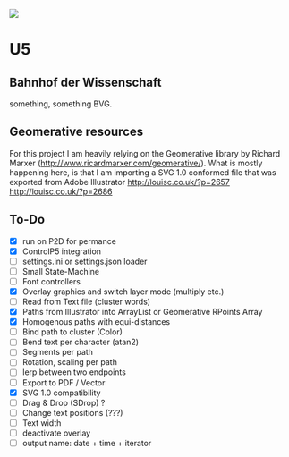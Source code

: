 [![](https://img.shields.io/badge/using-Processing-brightgreen.svg?style=flat-square&color=000000)](http://processing.org/)

# U5
## Bahnhof der Wissenschaft
something, something BVG.

## Geomerative resources
For this project I am heavily relying on the Geomerative library by Richard Marxer (http://www.ricardmarxer.com/geomerative/).
What is mostly happening here, is that I am importing a SVG 1.0 conformed file that was exported from Adobe Illustrator
http://louisc.co.uk/?p=2657
http://louisc.co.uk/?p=2686

## To-Do
- [x] run on P2D for permance
- [x] ControlP5 integration
- [ ] settings.ini or settings.json loader
- [ ] Small State-Machine
- [ ] Font controllers
- [x] Overlay graphics and switch layer mode (multiply etc.)
- [ ] Read from Text file (cluster words)
- [x] Paths from Illustrator into ArrayList or Geomerative RPoints Array
- [x] Homogenous paths with equi-distances
- [ ] Bind path to cluster (Color)
- [ ] Bend text per character (atan2)
- [ ] Segments per path
- [ ] Rotation, scaling per path
- [ ] lerp between two endpoints
- [ ] Export to PDF / Vector
- [x] SVG 1.0 compatibility
- [ ] Drag & Drop (SDrop) ?
- [ ] Change text positions (???)
- [ ] Text width
- [ ] deactivate overlay
- [ ] output name: date + time + iterator